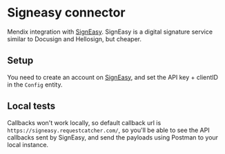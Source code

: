 # Signeasy connector
Mendix integration with [SignEasy](https://signeasy.com/). SignEasy is a digital signature service similar to Docusign and Hellosign, but cheaper. 

## Setup
You need to create an account on [SignEasy](https://signeasy.com/), and set the API key + clientID in the ``Config`` entity.

## Local tests
Callbacks won't work locally, so default callback url is ``https://signeasy.requestcatcher.com/``, so you'll be able to see the API callbacks sent by SignEasy, and send the payloads using Postman to your local instance.

